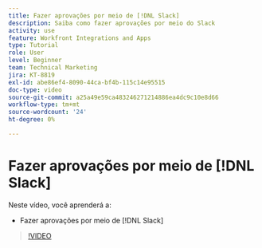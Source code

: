 ```yaml
---
title: Fazer aprovações por meio de [!DNL Slack]
description: Saiba como fazer aprovações por meio do Slack
activity: use
feature: Workfront Integrations and Apps
type: Tutorial
role: User
level: Beginner
team: Technical Marketing
jira: KT-8819
exl-id: abe86ef4-8090-44ca-bf4b-115c14e95515
doc-type: video
source-git-commit: a25a49e59ca483246271214886ea4dc9c10e8d66
workflow-type: tm+mt
source-wordcount: '24'
ht-degree: 0%

---
```


# Fazer aprovações por meio de [!DNL Slack]

Neste vídeo, você aprenderá a:

* Fazer aprovações por meio de [!DNL Slack]

>[!VIDEO](https://video.tv.adobe.com/v/335119/?quality=12&learn=on)
